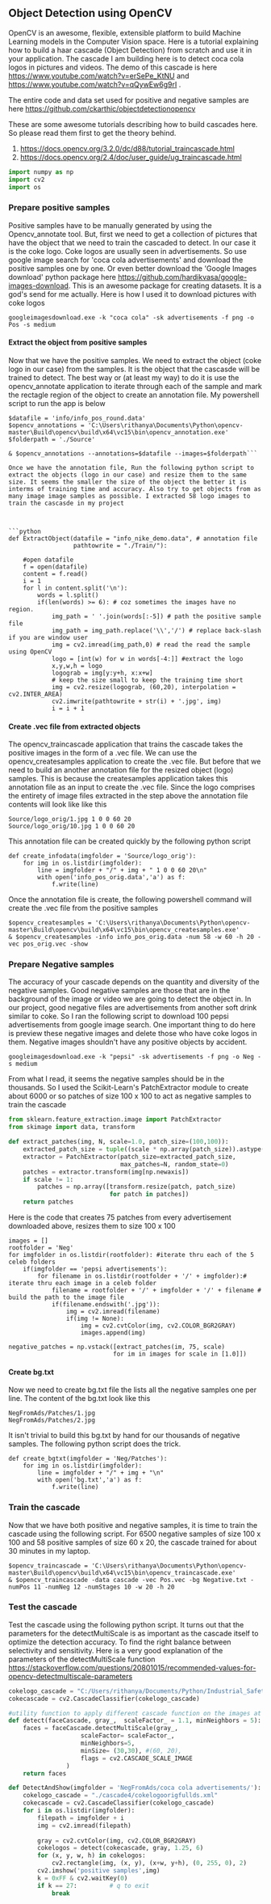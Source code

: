 
## Object Detection using OpenCV

OpenCV is an awesome, flexible, extensible platform to build Machine Learning models in the Computer Vision space. Here is a tutorial explaining how to build a haar cascade (Object Detection) from scratch and use it in your application. The cascade I am building here is to detect coca cola logos in pictures and videos. The demo of this cascade is here https://www.youtube.com/watch?v=erSePe_KtNU and https://www.youtube.com/watch?v=qQywEw6g9rI .

The entire code and data set used for positive and negative samples are here https://github.com/ckarthic/objectdetectionopencv

These are some awesome tutorials describing how to build cascades here. So please read them first to get the theory behind. 
1. https://docs.opencv.org/3.2.0/dc/d88/tutorial_traincascade.html
2. https://docs.opencv.org/2.4/doc/user_guide/ug_traincascade.html



```python
import numpy as np
import cv2 
import os

```

### Prepare positive samples

Positive samples have to be manually generated by using the Opencv_annotate tool. But, first we need to get a collection of pictures that have the object that we need to train the cascaded to detect. In our case it is the coke logo. Coke logos are usually seen in advertisements. So use google image search for 'coca cola advertisements' and download the positive samples one by one. Or even better download the 'Google Images download' python package here https://github.com/hardikvasa/google-images-download. This is an awesome package for creating datasets. It is a god's send for me actually. Here is how I used it to download pictures with coke logos

`googleimagesdownload.exe -k "coca cola" -sk advertisements -f png -o Pos -s medium`


#### Extract the object from positive samples

Now that we have the positive samples. We need to extract the object (coke logo in our case) from the samples. It is the object that the cascasde will be trained to detect. The best way or (at least my way) to do it is use the opencv_annotate application to iterate through each of the sample and mark the rectagle region of the object to create an annotation file. My powershell script to run the app is below

```
$datafile = 'info/info_pos_round.data' 
$opencv_annotations = 'C:\Users\rithanya\Documents\Python\opencv-master\Build\opencv\build\x64\vc15\bin\opencv_annotation.exe'
$folderpath = './Source'

& $opencv_annotations --annotations=$datafile --images=$folderpath```

Once we have the annotation file, Run the following python script to extract the objects (logo in our case) and resize them to the same size. It seems the smaller the size of the object the better it is interms of training time and accuracy. Also try to get objects from as many image image samples as possible. I extracted 58 logo images to train the cascasde in my project



```python
def ExtractObject(datafile = "info_nike_demo.data", # annotation file
                  pathtowrite = "./Train/"):

    #open datafile
    f = open(datafile)
    content = f.read()
    i = 1
    for l in content.split('\n'):
        words = l.split()
        if(len(words) >= 6): # coz sometimes the images have no region. 
            img_path = ' '.join(words[:-5]) # path the positive sample file
            img_path = img_path.replace('\\','/') # replace back-slash if you are window user
            img = cv2.imread(img_path,0) # read the read the sample using OpenCV
            logo = [int(w) for w in words[-4:]] #extract the logo
            x,y,w,h = logo
            logograb = img[y:y+h, x:x+w]
            # keep the size small to keep the training time short
            img = cv2.resize(logograb, (60,20), interpolation = cv2.INTER_AREA)
            cv2.imwrite(pathtowrite + str(i) + '.jpg', img)
            i = i + 1
```

#### Create .vec file from extracted objects

The opencv_traincascade application that trains the cascade takes the positive images in the form of a .vec file. We can use the opencv_createsamples application to create the .vec file. But before that we need to build an another annotation file for the resized object (logo) samples. This is because the createsamples application takes this annotation file as an input to create the .vec file. Since the logo comprises the entirety of image files extracted in the step above the annotation file contents will look like like this

```
Source/logo_orig/1.jpg 1 0 0 60 20
Source/logo_orig/10.jpg 1 0 0 60 20
```

This annotation file can be created quickly by the following python script

```
def create_infodata(imgfolder = 'Source/logo_orig'):
    for img in os.listdir(imgfolder):
        line = imgfolder + "/" + img + " 1 0 0 60 20\n"
        with open('info_pos_orig.data','a') as f:
            f.write(line)
```
Once the annotation file is create, the following powershell command will create the .vec file from the positive samples

```
$opencv_createsamples = 'C:\Users\rithanya\Documents\Python\opencv-master\Build\opencv\build\x64\vc15\bin\opencv_createsamples.exe'
& $opencv_createsamples -info info_pos_orig.data -num 58 -w 60 -h 20 -vec pos_orig.vec -show
```

### Prepare Negative samples

The accuracy of your cascade depends on the quantity and diversity of the negative samples. Good negative samples are those that 
are in the background of the image or video we are going to detect the object in. In our project, good negative files are advertisements  from another soft drink similar to coke. So I ran the following script to download 100 pepsi advertisements from google image search. One important thing to do here is preview these negative images and delete those who have coke logos in them. Negative images shouldn't have any positive objects by accident. 

`googleimagesdownload.exe -k "pepsi" -sk advertisements -f png -o Neg -s medium`

From what I read, it seems the negative samples should be in the thousands. So I used the Scikit-Learn's PatchExtractor module to create about 6000 or so patches of size 100 x 100 to act as negative samples to train the cascade


```python
from sklearn.feature_extraction.image import PatchExtractor
from skimage import data, transform

def extract_patches(img, N, scale=1.0, patch_size=(100,100)):
    extracted_patch_size = tuple((scale * np.array(patch_size)).astype(int))
    extractor = PatchExtractor(patch_size=extracted_patch_size,
                               max_patches=N, random_state=0)
    patches = extractor.transform(img[np.newaxis])
    if scale != 1:
        patches = np.array([transform.resize(patch, patch_size)
                            for patch in patches])
    return patches


```

Here is the code that creates 75 patches from every advertisement downloaded above, resizes them to size 100 x 100

```
images = []
rootfolder = 'Neg'
for imgfolder in os.listdir(rootfolder): #iterate thru each of the 5 celeb folders
    if(imgfolder == 'pepsi advertisements'):
        for filename in os.listdir(rootfolder + '/' + imgfolder):# iterate thru each image in a celeb folder
            filename = rootfolder + '/' + imgfolder + '/' + filename # build the path to the image file
            if(filename.endswith('.jpg')):
                img = cv2.imread(filename)
                if(img != None):
                    img = cv2.cvtColor(img, cv2.COLOR_BGR2GRAY)
                    images.append(img)

negative_patches = np.vstack([extract_patches(im, 75, scale)
                             for im in images for scale in [1.0]])
```

#### Create bg.txt

Now we need to create bg.txt file the lists all the negative samples one per line. The content of the bg.txt look like this

```
NegFromAds/Patches/1.jpg
NegFromAds/Patches/2.jpg

```

It isn't trivial to build this bg.txt by hand for our thousands of negative samples. The following python script does the trick.

```
def create_bgtxt(imgfolder = 'Neg/Patches'):
    for img in os.listdir(imgfolder):
        line = imgfolder + "/" + img + "\n"
        with open('bg.txt','a') as f:
            f.write(line)
```

### Train the cascade

Now that we have both positive and negative samples, it is time to train the cascade using the following script. For 6500 negative samples of size 100 x 100 and 58 positive samples of size 60 x 20, the cascade trained for about 30 minutes in my laptop. 

```
$opencv_traincascade = 'C:\Users\rithanya\Documents\Python\opencv-master\Build\opencv\build\x64\vc15\bin\opencv_traincascade.exe'
& $opencv_traincascade -data cascade -vec Pos.vec -bg Negative.txt -numPos 11 -numNeg 12 -numStages 10 -w 20 -h 20

```

### Test the cascade
Test the cascade using the following python script. It turns out that the parameters for the detectMultiScale is as important as the cascade itself to optimize the detection accuracy. To find the right balance between selectivity and sensitivity. Here is a very good explanation of the parameters of the detectMultiScale function https://stackoverflow.com/questions/20801015/recommended-values-for-opencv-detectmultiscale-parameters



```python
cokelogo_cascade = "C:/Users/rithanya/Documents/Python/Industrial_Safety/coke/cascade.xml"
cokecascade = cv2.CascadeClassifier(cokelogo_cascade)

#utility function to apply different cascade function on the images at difference scaleFactor
def detect(faceCascade, gray_,  scaleFactor_ = 1.1, minNeighbors = 5):
    faces = faceCascade.detectMultiScale(gray_,
                    scaleFactor= scaleFactor_,
                    minNeighbors=5,
                    minSize= (30,30), #(60, 20),
                    flags = cv2.CASCADE_SCALE_IMAGE
                )
    return faces

def DetectAndShow(imgfolder = 'NegFromAds/coca cola advertisements/'):
    cokelogo_cascade = "./cascade4/cokelogoorigfullds.xml"
    cokecascade = cv2.CascadeClassifier(cokelogo_cascade)
    for i in os.listdir(imgfolder):
        filepath = imgfolder + i
        img = cv2.imread(filepath)
        
        gray = cv2.cvtColor(img, cv2.COLOR_BGR2GRAY)
        cokelogos = detect(cokecascade, gray, 1.25, 6)
        for (x, y, w, h) in cokelogos:
            cv2.rectangle(img, (x, y), (x+w, y+h), (0, 255, 0), 2)
        cv2.imshow('positive samples',img)
        k = 0xFF & cv2.waitKey(0)
        if k == 27:         # q to exit
            break

```
